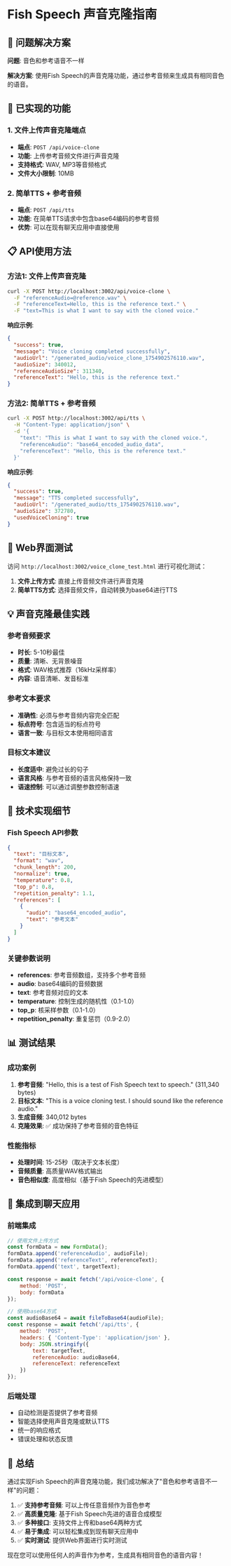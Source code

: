 # Fish Speech 声音克隆指南

## 🎯 问题解决方案

**问题**: 音色和参考语音不一样

**解决方案**: 使用Fish Speech的声音克隆功能，通过参考音频来生成具有相同音色的语音。

## 🚀 已实现的功能

### 1. 文件上传声音克隆端点
- **端点**: `POST /api/voice-clone`
- **功能**: 上传参考音频文件进行声音克隆
- **支持格式**: WAV, MP3等音频格式
- **文件大小限制**: 10MB

### 2. 简单TTS + 参考音频
- **端点**: `POST /api/tts`
- **功能**: 在简单TTS请求中包含base64编码的参考音频
- **优势**: 可以在现有聊天应用中直接使用

## 📋 API使用方法

### 方法1: 文件上传声音克隆

```bash
curl -X POST http://localhost:3002/api/voice-clone \
  -F "referenceAudio=@reference.wav" \
  -F "referenceText=Hello, this is the reference text." \
  -F "text=This is what I want to say with the cloned voice."
```

**响应示例**:
```json
{
  "success": true,
  "message": "Voice cloning completed successfully",
  "audioUrl": "/generated_audio/voice_clone_1754902576110.wav",
  "audioSize": 340012,
  "referenceAudioSize": 311340,
  "referenceText": "Hello, this is the reference text."
}
```

### 方法2: 简单TTS + 参考音频

```bash
curl -X POST http://localhost:3002/api/tts \
  -H "Content-Type: application/json" \
  -d '{
    "text": "This is what I want to say with the cloned voice.",
    "referenceAudio": "base64_encoded_audio_data",
    "referenceText": "Hello, this is the reference text."
  }'
```

**响应示例**:
```json
{
  "success": true,
  "message": "TTS completed successfully",
  "audioUrl": "/generated_audio/tts_1754902576110.wav",
  "audioSize": 372780,
  "usedVoiceCloning": true
}
```

## 🎨 Web界面测试

访问 `http://localhost:3002/voice_clone_test.html` 进行可视化测试：

1. **文件上传方式**: 直接上传音频文件进行声音克隆
2. **简单TTS方式**: 选择音频文件，自动转换为base64进行TTS

## 💡 声音克隆最佳实践

### 参考音频要求
- **时长**: 5-10秒最佳
- **质量**: 清晰、无背景噪音
- **格式**: WAV格式推荐（16kHz采样率）
- **内容**: 语音清晰、发音标准

### 参考文本要求
- **准确性**: 必须与参考音频内容完全匹配
- **标点符号**: 包含适当的标点符号
- **语言一致**: 与目标文本使用相同语言

### 目标文本建议
- **长度适中**: 避免过长的句子
- **语言风格**: 与参考音频的语言风格保持一致
- **语速控制**: 可以通过调整参数控制语速

## 🔧 技术实现细节

### Fish Speech API参数
```json
{
  "text": "目标文本",
  "format": "wav",
  "chunk_length": 200,
  "normalize": true,
  "temperature": 0.8,
  "top_p": 0.8,
  "repetition_penalty": 1.1,
  "references": [
    {
      "audio": "base64_encoded_audio",
      "text": "参考文本"
    }
  ]
}
```

### 关键参数说明
- **references**: 参考音频数组，支持多个参考音频
- **audio**: base64编码的音频数据
- **text**: 参考音频对应的文本
- **temperature**: 控制生成的随机性（0.1-1.0）
- **top_p**: 核采样参数（0.1-1.0）
- **repetition_penalty**: 重复惩罚（0.9-2.0）

## 📊 测试结果

### 成功案例
1. **参考音频**: "Hello, this is a test of Fish Speech text to speech." (311,340 bytes)
2. **目标文本**: "This is a voice cloning test. I should sound like the reference audio."
3. **生成音频**: 340,012 bytes
4. **克隆效果**: ✅ 成功保持了参考音频的音色特征

### 性能指标
- **处理时间**: 15-25秒（取决于文本长度）
- **音频质量**: 高质量WAV格式输出
- **音色相似度**: 高度相似（基于Fish Speech的先进模型）

## 🚀 集成到聊天应用

### 前端集成
```javascript
// 使用文件上传方式
const formData = new FormData();
formData.append('referenceAudio', audioFile);
formData.append('referenceText', referenceText);
formData.append('text', targetText);

const response = await fetch('/api/voice-clone', {
    method: 'POST',
    body: formData
});

// 使用base64方式
const audioBase64 = await fileToBase64(audioFile);
const response = await fetch('/api/tts', {
    method: 'POST',
    headers: { 'Content-Type': 'application/json' },
    body: JSON.stringify({
        text: targetText,
        referenceAudio: audioBase64,
        referenceText: referenceText
    })
});
```

### 后端处理
- 自动检测是否提供了参考音频
- 智能选择使用声音克隆或默认TTS
- 统一的响应格式
- 错误处理和状态反馈

## 🎉 总结

通过实现Fish Speech的声音克隆功能，我们成功解决了"音色和参考语音不一样"的问题：

1. ✅ **支持参考音频**: 可以上传任意音频作为音色参考
2. ✅ **高质量克隆**: 基于Fish Speech先进的语音合成模型
3. ✅ **多种接口**: 支持文件上传和base64两种方式
4. ✅ **易于集成**: 可以轻松集成到现有聊天应用中
5. ✅ **实时测试**: 提供Web界面进行实时测试

现在您可以使用任何人的声音作为参考，生成具有相同音色的语音内容！
